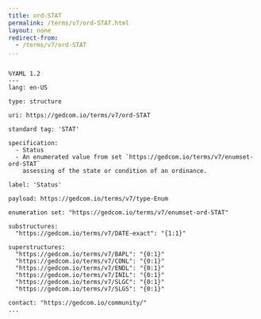 ```yaml
---
title: ord-STAT
permalink: /terms/v7/ord-STAT.html
layout: none
redirect-from:
  - /terms/v7/ord-STAT
...
```


```

%YAML 1.2
---
lang: en-US

type: structure

uri: https://gedcom.io/terms/v7/ord-STAT

standard tag: 'STAT'

specification:
  - Status
  - An enumerated value from set `https://gedcom.io/terms/v7/enumset-ord-STAT`
    assessing of the state or condition of an ordinance.

label: 'Status'

payload: https://gedcom.io/terms/v7/type-Enum

enumeration set: "https://gedcom.io/terms/v7/enumset-ord-STAT"

substructures:
  "https://gedcom.io/terms/v7/DATE-exact": "{1:1}"

superstructures:
  "https://gedcom.io/terms/v7/BAPL": "{0:1}"
  "https://gedcom.io/terms/v7/CONL": "{0:1}"
  "https://gedcom.io/terms/v7/ENDL": "{0:1}"
  "https://gedcom.io/terms/v7/INIL": "{0:1}"
  "https://gedcom.io/terms/v7/SLGC": "{0:1}"
  "https://gedcom.io/terms/v7/SLGS": "{0:1}"

contact: "https://gedcom.io/community/"
...

```
